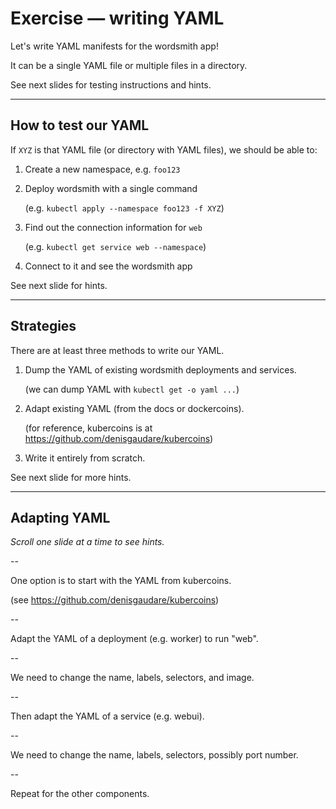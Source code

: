 # Exercise — writing YAML

Let's write YAML manifests for the wordsmith app!

It can be a single YAML file or multiple files in a directory.

See next slides for testing instructions and hints.

---

## How to test our YAML

If `XYZ` is that YAML file (or directory with YAML files), we should be able to:

1. Create a new namespace, e.g. `foo123`

2. Deploy wordsmith with a single command

   (e.g. `kubectl apply --namespace foo123 -f XYZ`)

3. Find out the connection information for `web`

   (e.g. `kubectl get service web --namespace`)

4. Connect to it and see the wordsmith app

See next slide for hints.

---

## Strategies

There are at least three methods to write our YAML.

1. Dump the YAML of existing wordsmith deployments and services.

   (we can dump YAML with `kubectl get -o yaml ...`)

2. Adapt existing YAML (from the docs or dockercoins).

   (for reference, kubercoins is at https://github.com/denisgaudare/kubercoins)

3. Write it entirely from scratch.

See next slide for more hints.

---

## Adapting YAML

*Scroll one slide at a time to see hints.*

--

One option is to start with the YAML from kubercoins.

(see https://github.com/denisgaudare/kubercoins)

--

Adapt the YAML of a deployment (e.g. worker) to run "web".

--

We need to change the name, labels, selectors, and image.

--

Then adapt the YAML of a service (e.g. webui).

--

We need to change the name, labels, selectors, possibly port number.

--

Repeat for the other components.
